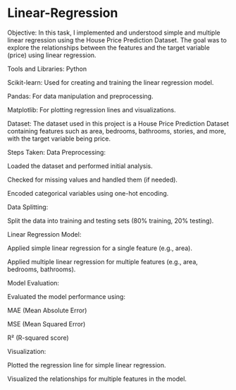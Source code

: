 # Linear-Regression
Objective:
In this task, I implemented and understood simple and multiple linear regression using the House Price Prediction Dataset. The goal was to explore the relationships between the features and the target variable (price) using linear regression.

Tools and Libraries:
Python

Scikit-learn: Used for creating and training the linear regression model.

Pandas: For data manipulation and preprocessing.

Matplotlib: For plotting regression lines and visualizations.

Dataset:
The dataset used in this project is a House Price Prediction Dataset containing features such as area, bedrooms, bathrooms, stories, and more, with the target variable being price.

Steps Taken:
Data Preprocessing:

Loaded the dataset and performed initial analysis.

Checked for missing values and handled them (if needed).

Encoded categorical variables using one-hot encoding.

Data Splitting:

Split the data into training and testing sets (80% training, 20% testing).

Linear Regression Model:

Applied simple linear regression for a single feature (e.g., area).

Applied multiple linear regression for multiple features (e.g., area, bedrooms, bathrooms).

Model Evaluation:

Evaluated the model performance using:

MAE (Mean Absolute Error)

MSE (Mean Squared Error)

R² (R-squared score)

Visualization:

Plotted the regression line for simple linear regression.

Visualized the relationships for multiple features in the model.


